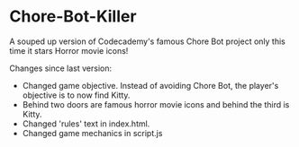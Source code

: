 # Chore-Bot-Killer
A souped up version of Codecademy's famous Chore Bot project only this time it stars Horror movie icons!

Changes since last version:
- Changed game objective. Instead of avoiding Chore Bot, the player's objective is to now find Kitty.
- Behind two doors are famous horror movie icons and behind the third is Kitty.
- Changed 'rules' text in index.html.
- Changed game mechanics in script.js

